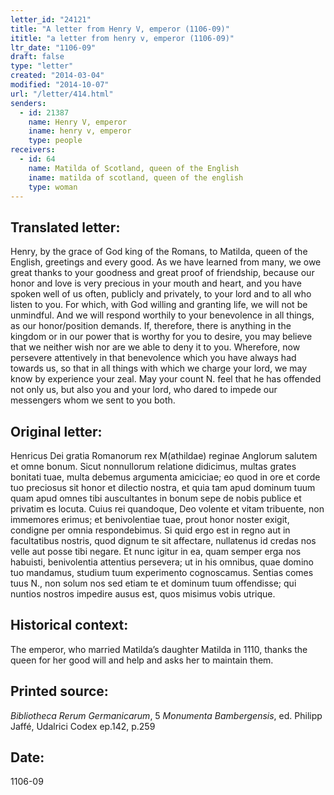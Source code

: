 ```yaml
---
letter_id: "24121"
title: "A letter from Henry V, emperor (1106-09)"
ititle: "a letter from henry v, emperor (1106-09)"
ltr_date: "1106-09"
draft: false
type: "letter"
created: "2014-03-04"
modified: "2014-10-07"
url: "/letter/414.html"
senders:
  - id: 21387
    name: Henry V, emperor
    iname: henry v, emperor
    type: people
receivers:
  - id: 64
    name: Matilda of Scotland, queen of the English
    iname: matilda of scotland, queen of the english
    type: woman
---
```

<h2> Translated letter:</h2>Henry, by the grace of God king of the Romans, to Matilda, queen of the English, greetings and every good.
As we have learned from many, we owe great thanks to your goodness and great proof of friendship, because our honor and love is very precious in your mouth and heart, and you have spoken well of us often, publicly and privately, to your lord and to all who listen to you.  For which, with God willing and granting life, we will not be unmindful.  And we will respond worthily to your benevolence in all things, as our honor/position demands.  If, therefore, there is anything in the kingdom or in our power that is worthy for you to desire, you may believe that we neither wish nor are we able to deny it to you.  Wherefore, now persevere attentively in that benevolence which you have always had towards us, so that in all things with which we charge your lord, we may know by experience your zeal.
May your count N. feel that he has offended not only us, but also you and your lord, who dared to impede our messengers whom we sent to you both.
<h2 class="mt-4"> Original letter:</h2>Henricus Dei gratia Romanorum rex M(athildae) reginae Anglorum salutem et omne bonum.
Sicut nonnullorum relatione didicimus, multas grates bonitati tuae, multa debemus argumenta amiciciae;  eo quod in ore et corde tuo preciosus sit honor et dilectio nostra, et quia tam apud dominum tuum quam apud omnes tibi auscultantes in bonum sepe de nobis publice et privatim es locuta.  Cuius rei quandoque, Deo volente et vitam tribuente, non immemores erimus; et benivolentiae tuae, prout honor noster exigit, condigne per omnia respondebimus.  Si quid ergo est in regno aut in facultatibus nostris, quod dignum te sit affectare, nullatenus id credas nos velle aut posse tibi negare.  Et nunc igitur in ea, quam semper erga nos habuisti, benivolentia attentius persevera;  ut in his omnibus, quae domino tuo mandamus, studium tuum experimento cognoscamus.
Sentias comes tuus N., non solum nos sed etiam te et dominum tuum offendisse;  qui nuntios nostros impedire ausus est, quos misimus vobis utrique.
<h2 class="mt-4"> Historical context:</h2>The emperor, who married Matilda’s daughter Matilda in 1110, thanks the queen for her good will and help and asks her to maintain them.
<h2 class="mt-4"> Printed source:</h2><p><em>Bibliotheca Rerum Germanicarum</em>, 5 <em>Monumenta Bambergensis</em>, ed. Philipp Jaffé, Udalrici Codex ep.142, p.259</p><h2 class="mt-4"> Date:</h2>1106-09